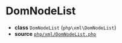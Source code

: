 # DomNodeList

- **class** `DomNodeList` (`php\xml\DomNodeList`)
- **source** [`php/xml/DomNodeList.php`](./src/main/resources/JPHP-INF/sdk/php/xml/DomNodeList.php)
